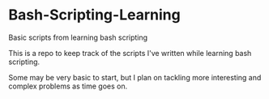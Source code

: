 # Bash-Scripting-Learning
Basic scripts from learning bash scripting

This is a repo to keep track of the scripts I've written while learning bash scripting.

Some may be very basic to start, but I plan on tackling more interesting and complex problems as time goes on.
